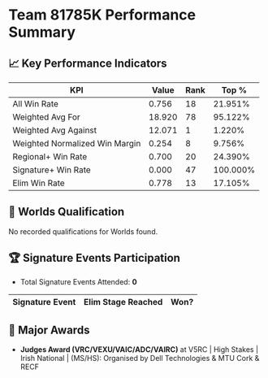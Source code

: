 # Team 81785K Performance Summary

## 📈 Key Performance Indicators
| KPI | Value | Rank | Top % |
| --- | ----- | ---- | ----- |
| All Win Rate | 0.756 | 18 | 21.951% |
| Weighted Avg For | 18.920 | 78 | 95.122% |
| Weighted Avg Against | 12.071 | 1 | 1.220% |
| Weighted Normalized Win Margin | 0.254 | 8 | 9.756% |
| Regional+ Win Rate | 0.700 | 20 | 24.390% |
| Signature+ Win Rate | 0.000 | 47 | 100.000% |
| Elim Win Rate | 0.778 | 13 | 17.105% |


## 🎯 Worlds Qualification
No recorded qualifications for Worlds found.

## 🏆 Signature Events Participation
- Total Signature Events Attended: **0**

| Signature Event | Elim Stage Reached | Won? |
|:----------------|:-------------------|:----|


## 🥇 Major Awards
- **Judges Award (VRC/VEXU/VAIC/ADC/VAIRC)** at V5RC | High Stakes | Irish National | (MS/HS): Organised by Dell Technologies & MTU Cork & RECF

